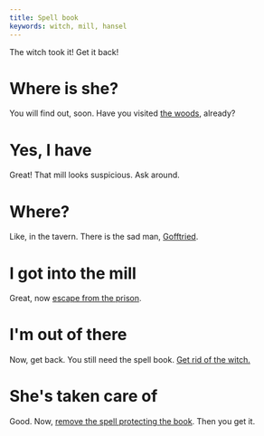 ```yaml
---
title: Spell book
keywords: witch, mill, hansel
---
```


The witch took it! Get it back!

# Where is she?
You will find out, soon. Have you visited [the woods](030-woods.md), already?

# Yes, I have
Great! That mill looks suspicious. Ask around.

# Where?
Like, in the tavern. There is the sad man, [Gofftried](060-mill/index.md).

# I got into the mill
Great, now [escape from the prison](060-mill/010-prison.md).

# I'm out of there
Now, get back. You still need the spell book. [Get rid of the witch.](060-mill/020-catch.md)

# She's taken care of
Good. Now, [remove the spell protecting the book](060-mill/040-spell.md). Then you get it.
